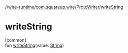 //[wire-runtime](../../../index.md)/[com.squareup.wire](../index.md)/[ProtoWriter](index.md)/[writeString](write-string.md)

# writeString

[common]\
fun [writeString](write-string.md)(value: [String](https://kotlinlang.org/api/latest/jvm/stdlib/kotlin/-string/index.html))
